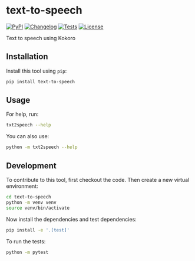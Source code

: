 # text-to-speech

[![PyPI](https://img.shields.io/pypi/v/text-to-speech.svg)](https://pypi.org/project/text-to-speech/)
[![Changelog](https://img.shields.io/github/v/release/sukhbinder/text-to-speech?include_prereleases&label=changelog)](https://github.com/sukhbinder/text-to-speech/releases)
[![Tests](https://github.com/sukhbinder/text-to-speech/actions/workflows/test.yml/badge.svg)](https://github.com/sukhbinder/text-to-speech/actions/workflows/test.yml)
[![License](https://img.shields.io/badge/license-Apache%202.0-blue.svg)](https://github.com/sukhbinder/text-to-speech/blob/master/LICENSE)

Text to speech using Kokoro

## Installation

Install this tool using `pip`:
```bash
pip install text-to-speech
```
## Usage

For help, run:
```bash
txt2speech --help
```
You can also use:
```bash
python -m txt2speech --help
```
## Development

To contribute to this tool, first checkout the code. Then create a new virtual environment:
```bash
cd text-to-speech
python -m venv venv
source venv/bin/activate
```
Now install the dependencies and test dependencies:
```bash
pip install -e '.[test]'
```
To run the tests:
```bash
python -m pytest
```
